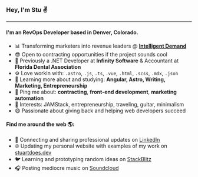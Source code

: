 ### Hey, I'm Stu ✌️

---

#### I'm an RevOps Developer based in Denver, Colorado.

- 📊 Transforming marketers into revenue leaders @ [**Intelligent Demand**](https://intelligentdemand.com)
- 😎 Open to contracting opportunities if the project sounds cool
- 🏢 Previously a .NET Developer at **Infinity Software** & Accountant at **Florida Dental Association**
- ⚙️ Love workin with: `.astro`, `.js`, `.ts`, `.vue`, `.html`, `.scss`, `.mdx`, `.json`
- 🌱 Learning more about and studying: **Angular, Astro, Writing, Marketing, Entrepreneurship**
- 💬 Ping me about: **contracting**, **front-end development**, **marketing automation**
- 💜 Interests: JAMStack, entrepreneurship, traveling, guitar, minimalism
- 😄 Passionate about giving back and helping web developers succeed

#### Find me around the web 🌎:

- 💼 Connecting and sharing professional updates on [LinkedIn](https://linkedin.com/in/stuartpbw/)
- 🌐 Updating my personal website with examples of my work on [stuartdoes.dev](https://stuartdoes.dev/)
- 🐦 Learning and prototyping random ideas on [StackBlitz](https://stackblitz.com/@stuartpbw/)
- 🎧 Posting mediocre music on [Soundcloud](https://soundcloud.com/blanton-deeps/)
